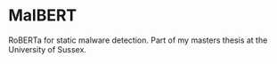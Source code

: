 # MalBERT

RoBERTa for static malware detection. Part of my masters thesis at the University of Sussex. 



